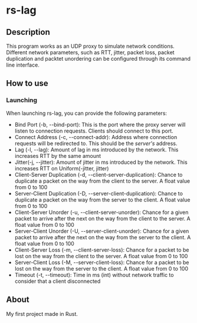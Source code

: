 # rs-lag

## Description

This program works as an UDP proxy to simulate network conditions. Different network parameters, such as RTT, jitter, packet loss, packet duplication and packtet unordering can be configured through its command line interface. 

## How to use

### Launching

When launching rs-lag, you can provide the following parameters:

- Bind Port (-b, --bind-port): This is the port where the proxy server will listen to connection requests. Clients should connect to this port.
- Connect Address (-c, --connect-addr): Address where connection requests will be redirected to. This should be the *server's* address.
- Lag (-l, --lag): Amount of lag in ms introduced by the network. This increases RTT by the same amount
- Jitter(-j, --jitter): Amount of jitter in ms introduced by the network. This increases RTT on Uniform(-jitter, jitter)
- Client-Server Duplication (-d, --client-server-duplication): Chance to duplicate a packet on the way from the client to the server. A float value from 0 to 100
- Server-Client Duplication (-D, --server-client-duplication): Chance to duplicate a packet on the way from the server to the client. A float value from 0 to 100
- Client-Server Unorder (-u, --client-server-unorder): Chance for a given packet to arrive after the next on the way from the client to the server. A float value from 0 to 100
- Server-Client Unorder (-U, --server-client-unorder): Chance for a given packet to arrive after the next on the way from the server to the client. A float value from 0 to 100
- Client-Server Loss (-m, --client-server-loss): Chance for a packet to be lost on the way from the client to the server. A float value from 0 to 100
- Server-Client Loss (-M, --server-client-loss): Chance for a packet to be lost on the way from the server to the client. A float value from 0 to 100
- Timeout (-t, --timeout): Time in ms (int) without network traffic to consider that a client disconnected

## About

My first project made in Rust.
